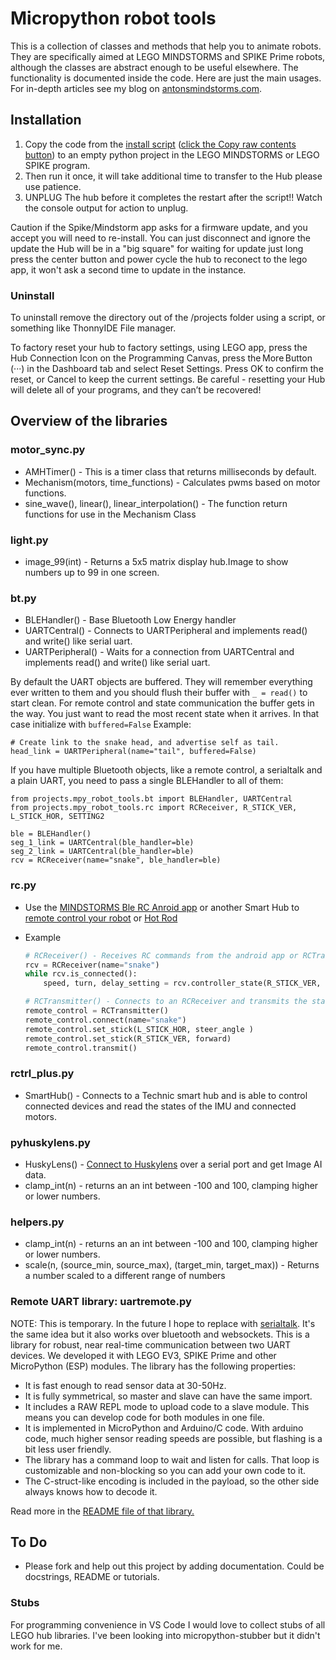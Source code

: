 # Micropython robot tools #

This is a collection of classes and methods that help you to animate robots. They are specifically aimed at LEGO MINDSTORMS and SPIKE Prime robots, although the classes are abstract enough to be useful elsewhere. The functionality is documented inside the code. Here are just the main usages. For in-depth articles see my blog on [antonsmindstorms.com](https://antonsmindstorms.com).

## Installation ##
1. Copy the code from the [install script](Installer/install_mpy_robot_tools.py) ([click the Copy raw contents button](https://github.blog/changelog/2021-09-20-quickly-copy-the-contents-of-a-file-to-the-clipboard/))  to an empty python project in the LEGO MINDSTORMS or LEGO SPIKE program.
2. Then run it once, it will take additional time to transfer to the Hub please use patience.
3. UNPLUG The hub before it completes the restart after the script!! Watch the console output for action to unplug.

Caution if the Spike/Mindstorm app asks for a firmware update, and you accept you will need to re-install. You can just disconnect and ignore the update the Hub will be in a "big square" for waiting for update just long press the center button and power cycle the hub to reconect to the lego app, it won't ask a second time to update in the instance.

### Uninstall ###

To uninstall remove the directory out of the /projects folder using a script, or something like ThonnyIDE File manager. 

To factory reset your hub to factory settings, using LEGO app, press the Hub Connection Icon on the Programming Canvas, press the More Button (···) in the Dashboard tab and select Reset Settings. Press OK to confirm the reset, or Cancel to keep the current settings. Be careful - resetting your Hub will delete all of your programs, and they can’t be recovered!

## Overview of the libraries ##

### motor_sync.py ###
- AMHTimer() - This is a timer class that returns milliseconds by default.
- Mechanism(motors, time_functions) - Calculates pwms based on motor functions.
- sine_wave(), linear(), linear_interpolation() - The function return functions for use in the Mechanism Class

### light.py ###
- image_99(int) - Returns a 5x5 matrix display hub.Image to show numbers up to 99 in one screen.

### bt.py ###
- BLEHandler() - Base Bluetooth Low Energy handler
- UARTCentral() - Connects to UARTPeripheral and implements read() and write() like serial uart.
- UARTPeripheral() - Waits for a connection from UARTCentral and implements read() and write() like serial uart.

By default the UART objects are buffered. They will remember everything ever written to them and you should flush their buffer with `_ = read()` to start clean. For remote control and state communication the buffer gets in the way. You just want to read the most recent state when it arrives. In that case initialize with `buffered=False`
Example:
```
# Create link to the snake head, and advertise self as tail.
head_link = UARTPeripheral(name="tail", buffered=False)
```

If you have multiple Bluetooth objects, like a remote control, a serialtalk and a plain UART, you need to pass a single BLEHandler to all of them:
```
from projects.mpy_robot_tools.bt import BLEHandler, UARTCentral
from projects.mpy_robot_tools.rc import RCReceiver, R_STICK_VER, L_STICK_HOR, SETTING2

ble = BLEHandler()
seg_1_link = UARTCentral(ble_handler=ble)
seg_2_link = UARTCentral(ble_handler=ble)
rcv = RCReceiver(name="snake", ble_handler=ble)
```


### rc.py ###

- Use the [MINDSTORMS Ble RC Anroid app](https://play.google.com/store/apps/details?id=com.antonsmindstorms.mindstormsrc) or another Smart Hub to [remote control your robot](https://gist.github.com/antonvh/1f1d9c563268b4a8e9e1d7297e62ad53) or [Hot Rod](https://gist.github.com/antonvh/88548d95e771043662f038de451e28f2)

- Example
  ``` python
  # RCReceiver() - Receives RC commands from the android app or RCTransmitter class.
  rcv = RCReceiver(name="snake")
  while rcv.is_connected():
      speed, turn, delay_setting = rcv.controller_state(R_STICK_VER, L_STICK_HOR, SETTING2)
  ```

  ``` python
  # RCTransmitter() - Connects to an RCReceiver and transmits the state of 9 gamepad-like controls.
  remote_control = RCTransmitter()
  remote_control.connect(name="snake")
  remote_control.set_stick(L_STICK_HOR, steer_angle )
  remote_control.set_stick(R_STICK_VER, forward)
  remote_control.transmit()
  ```

### rctrl_plus.py ###

- SmartHub() - Connects to a Technic smart hub and is able to control connected devices and read the states of the IMU and connected motors.

### pyhuskylens.py ###

- HuskyLens() - [Connect to Huskylens](https://github.com/antonvh/LEGO-HuskyLenslib) over a serial port and get Image AI data.
- clamp_int(n) - returns an an int between -100 and 100, clamping higher or lower numbers.

### helpers.py ###

- clamp_int(n) - returns an an int between -100 and 100, clamping higher or lower numbers.
- scale(n, (source_min, source_max), (target_min, target_max)) - Returns a number scaled to a different range of numbers

### Remote UART library: uartremote.py ###
NOTE: This is temporary. In the future I hope to replace with [serialtalk](https://github.com/antonvh/SerialTalk). It's the same idea but it also works over bluetooth and websockets.
This is a library for robust, near real-time communication between two UART devices. We developed it with LEGO EV3, SPIKE Prime and other MicroPython (ESP) modules. The library has the following properties:
- It is fast enough to read sensor data at 30-50Hz.
- It is fully symmetrical, so master and slave can have the same import.
- It includes a RAW REPL mode to upload code to a slave module. This means you can develop code for both modules in one file.
- It is implemented in MicroPython and Arduino/C code. With arduino code, much higher sensor reading speeds are possible, but flashing is a bit less user friendly.
- The library has a command loop to wait and listen for calls. That loop is customizable and non-blocking so you can add your own code to it.
- The C-struct-like encoding is included in the payload, so the other side always knows how to decode it.

Read more in the [README file of that library.](Submodules/UartRemote/README.md)

## To Do ##
- Please fork and help out this project by adding documentation. Could be docstrings, README or tutorials.

### Stubs ###
For programming convenience in VS Code I would love to collect stubs of all LEGO hub libraries. I've been looking into micropython-stubber but it didn't work for me.
